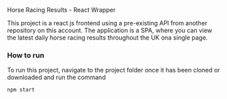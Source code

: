 Horse Racing Results - React Wrapper

This project is a react js frontend using a pre-existing API from another repository on this account. The application is a SPA, where you can
view the latest daily horse racing results throughout the UK ona  single page.

### How to run

To run this project, navigate to the project folder once it has been cloned or downloaded and run the command

```
npm start
```


